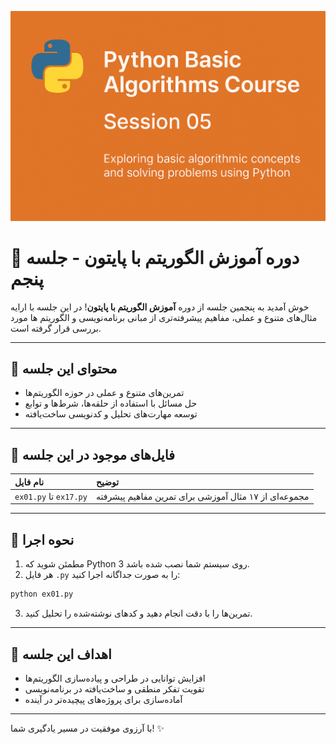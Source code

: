 <p align="center">
  <img src="https://github.com/mrr1368/Phyton-basic-Algorithms-Course/raw/main/assets/S 05.png" alt="Python Basic Algorithms Course Banner" />
</p>

# 🌟 دوره آموزش الگوریتم با پایتون - جلسه پنجم

خوش آمدید به پنجمین جلسه از دوره **آموزش الگوریتم با پایتون**!
در این جلسه با ارایه مثال‌های متنوع و عملی، مفاهیم پیشرفته‌تری از مبانی برنامه‌نویسی و الگوریتم ها مورد بررسی قرار گرفته است.

---

## 📘 محتوای این جلسه

- تمرین‌های متنوع و عملی در حوزه الگوریتم‌ها
- حل مسائل با استفاده از حلقه‌ها، شرط‌ها و توابع
- توسعه مهارت‌های تحلیل و کدنویسی ساخت‌یافته

---

## 📂 فایل‌های موجود در این جلسه

| نام فایل | توضیح |
| :-------- | :---------- |
| `ex01.py` تا `ex17.py` | مجموعه‌ای از ۱۷ مثال آموزشی برای تمرین مفاهیم پیشرفته |

---

## 🚀 نحوه اجرا

1. مطمئن شوید که Python 3 روی سیستم شما نصب شده باشد.
2. هر فایل `.py` را به صورت جداگانه اجرا کنید:

```bash
python ex01.py
```

3. تمرین‌ها را با دقت انجام دهید و کدهای نوشته‌شده را تحلیل کنید.

---

## 🌟 اهداف این جلسه

- افزایش توانایی در طراحی و پیاده‌سازی الگوریتم‌ها
- تقویت تفکر منطقی و ساخت‌یافته در برنامه‌نویسی
- آماده‌سازی برای پروژه‌های پیچیده‌تر در آینده

---

با آرزوی موفقیت در مسیر یادگیری شما! ✨

